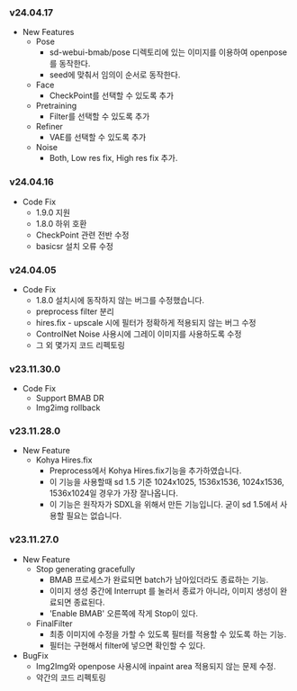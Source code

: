 ### v24.04.17

* New Features
  * Pose
    * sd-webui-bmab/pose 디렉토리에 있는 이미지를 이용하여 openpose를 동작한다.
    * seed에 맞춰서 임의이 순서로 동작한다.
  * Face
    * CheckPoint를 선택할 수 있도록 추가
  * Pretraining
    * Filter를 선택할 수 있도록 추가
  * Refiner
    * VAE를 선택할 수 있도록 추가
  * Noise
    * Both, Low res fix, High res fix 추가.


### v24.04.16

* Code Fix
  * 1.9.0 지원
  * 1.8.0 하위 호환
  * CheckPoint 관련 전반 수정
  * basicsr 설치 오류 수정


### v24.04.05

* Code Fix
  * 1.8.0 설치시에 동작하지 않는 버그를 수정했습니다.
  * preprocess filter 분리
  * hires.fix - upscale 시에 필터가 정확하게 적용되지 않는 버그 수정
  * ControlNet Noise 사용시에 그레이 이미지를 사용하도록 수정
  * 그 외 몇가지 코드 리펙토링


### v23.11.30.0

* Code Fix
  * Support BMAB DR
  * Img2img rollback


### v23.11.28.0

* New Feature
  * Kohya Hires.fix
    * Preprocess에서 Kohya Hires.fix기능을 추가하였습니다.
    * 이 기능을 사용할때 sd 1.5 기준 1024x1025, 1536x1536, 1024x1536, 1536x1024일 경우가 가장 잘나옵니다.
    * 이 기능은 원작자가 SDXL을 위해서 만든 기능입니다. 굳이 sd 1.5에서 사용할 필요는 없습니다.


### v23.11.27.0

* New Feature
  * Stop generating gracefully
    * BMAB 프로세스가 완료되면 batch가 남아있더라도 종료하는 기능.
    * 이미지 생성 중간에 Interrupt 를 눌러서 종료가 아니라, 이미지 생성이 완료되면 종료된다.
    * 'Enable BMAB' 오른쪽에 작게 Stop이 있다.
  * FinalFilter
    * 최종 이미지에 수정을 가할 수 있도록 필터를 적용할 수 있도록 하는 기능.
    * 필터는 구현해서 filter에 넣으면 확인할 수 있다.
* BugFix
  * Img2Img와 openpose 사용시에 inpaint area 적용되지 않는 문제 수정.
  * 약간의 코드 리펙토링



